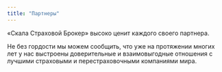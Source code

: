 ```yaml
---
title: "Партнеры"
---
```


«Скала Страховой Брокер» высоко ценит каждого своего партнера. 

Не без гордости мы можем сообщить, что уже на протяжении многих лет у нас выстроены доверительные и взаимовыгодные отношения с лучшими страховыми и перестраховочными компаниями мира. 

